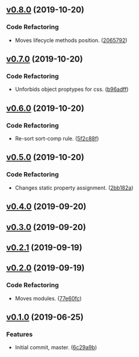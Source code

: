 <a name="v0.8.0"></a>
## [v0.8.0](https://github.com/alexseitsinger/eslint-config-react/compare/v0.7.0...v0.8.0) (2019-10-20)

### Code Refactoring
- Moves lifecycle methods position. ([2065792](https://github.com/alexseitsinger/eslint-config-react/commit/2065792059ed427d0c1557c66c071d6bd2ee03bb))


<a name="v0.7.0"></a>
## [v0.7.0](https://github.com/alexseitsinger/eslint-config-react/compare/v0.6.0...v0.7.0) (2019-10-20)

### Code Refactoring
- Unforbids object proptypes for css. ([b96adff](https://github.com/alexseitsinger/eslint-config-react/commit/b96adff09f174ce1d53a3c8c595aa58383ac0312))


<a name="v0.6.0"></a>
## [v0.6.0](https://github.com/alexseitsinger/eslint-config-react/compare/v0.5.0...v0.6.0) (2019-10-20)

### Code Refactoring
- Re-sort sort-comp rule. ([5f2c88f](https://github.com/alexseitsinger/eslint-config-react/commit/5f2c88fe1bbbf00a8080bc41a26ae0c4160cbfbe))


<a name="v0.5.0"></a>
## [v0.5.0](https://github.com/alexseitsinger/eslint-config-react/compare/v0.4.0...v0.5.0) (2019-10-20)

### Code Refactoring
- Changes static property assignment. ([2bb182a](https://github.com/alexseitsinger/eslint-config-react/commit/2bb182a8c51ccb5755448986d0d0b3d88a042080))


<a name="v0.4.0"></a>
## [v0.4.0](https://github.com/alexseitsinger/eslint-config-react/compare/v0.3.0...v0.4.0) (2019-09-20)


<a name="v0.3.0"></a>
## [v0.3.0](https://github.com/alexseitsinger/eslint-config-react/compare/v0.2.1...v0.3.0) (2019-09-20)


<a name="v0.2.1"></a>
## [v0.2.1](https://github.com/alexseitsinger/eslint-config-react/compare/v0.2.0...v0.2.1) (2019-09-19)


<a name="v0.2.0"></a>
## [v0.2.0](https://github.com/alexseitsinger/eslint-config-react/compare/v0.1.0...v0.2.0) (2019-09-19)

### Code Refactoring
- Moves modules. ([77e60fc](https://github.com/alexseitsinger/eslint-config-react/commit/77e60fc8057fe63f94464eb158477a076ef973ed))


<a name="v0.1.0"></a>
## [v0.1.0](https://github.com/alexseitsinger/eslint-config-react/compare/6c29a9b6903847728b0080a7c856e92661769fe8...v0.1.0) (2019-06-25)

### Features
- Initial commit, master. ([6c29a9b](https://github.com/alexseitsinger/eslint-config-react/commit/6c29a9b6903847728b0080a7c856e92661769fe8))


